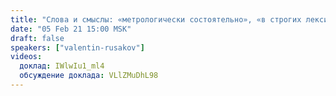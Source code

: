 ```yaml
---
title: "Слова и смыслы: «метрологически состоятельно», «в строгих лексических формах» и адекватность, как качество психики в изложении советского инженера"
date: "05 Feb 21 15:00 MSK"
draft: false
speakers: ["valentin-rusakov"] 
videos:
  доклад: IWlwIu1_ml4
  обсуждение доклада: VLlZMuDhL98
--- 
```

